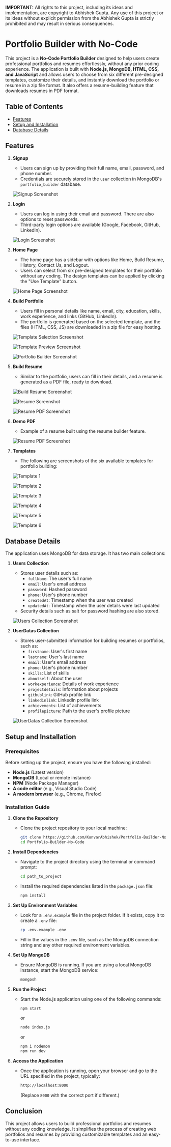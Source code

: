 **IMPORTANT:** All rights to this project, including its ideas and implementation, are copyright to Abhishek Gupta. Any use of this project or its ideas without explicit permission from the Abhishek Gupta is strictly prohibited and may result in serious consequences.


# Portfolio Builder with No-Code

This project is a **No-Code Portfolio Builder** designed to help users create professional portfolios and resumes effortlessly, without any prior coding experience. The application is built with **Node.js, MongoDB, HTML, CSS, and JavaScript** and allows users to choose from six different pre-designed templates, customize their details, and instantly download the portfolio or resume in a zip file format. It also offers a resume-building feature that downloads resumes in PDF format.

## Table of Contents

- [Features](#features)
- [Setup and Installation](#setup-and-installation)
- [Database Details](#database-details)



## Features

1. **Signup**
   - Users can sign up by providing their full name, email, password, and phone number.
   - Credentials are securely stored in the `user` collection in MongoDB's `portfolio_builder` database.

   ![Signup Screenshot](https://github.com/user-attachments/assets/6eb757e6-aac7-4b7b-b934-9024a2fc126e)


2. **Login**
   - Users can log in using their email and password. There are also options to reset passwords.
   - Third-party login options are available (Google, Facebook, GitHub, LinkedIn).

   ![Login Screenshot](https://github.com/user-attachments/assets/91e22cca-028f-4b9b-84a5-9ceee66ef64d)


3. **Home Page**
   - The home page has a sidebar with options like Home, Build Resume, History, Contact Us, and Logout.
   - Users can select from six pre-designed templates for their portfolio without any coding. The design templates can be applied by clicking the "Use Template" button.

   ![Home Page Screenshot](https://github.com/user-attachments/assets/e58a83f2-0be9-4415-a3f0-1e890c87cc26)


4. **Build Portfolio**
   - Users fill in personal details like name, email, city, education, skills, work experience, and links (GitHub, LinkedIn).
   - The portfolio is generated based on the selected template, and the files (HTML, CSS, JS) are downloaded in a zip file for easy hosting.
   
   ![Template Selection Screenshot](https://github.com/user-attachments/assets/588d06d2-ffa7-404a-a475-0c1e66ab3ab5)

   ![Template Preview Screenshot](https://github.com/user-attachments/assets/9324f4d7-da65-49e1-897a-de0b22395437)
   
   ![Portfolio Builder Screenshot](https://github.com/user-attachments/assets/ffc0d3e0-8514-493b-a774-fa5de1f34f3c)


5. **Build Resume**
   - Similar to the portfolio, users can fill in their details, and a resume is generated as a PDF file, ready to download.

   ![Build Resume Screenshot](https://github.com/user-attachments/assets/36451ba8-0a10-4e59-adbe-1d406053e4fa)
   
   ![Resume Screenshot](https://github.com/user-attachments/assets/b875ca1b-1cbb-4a5b-bb2b-c62223074d57)
   
   ![Resume PDF Screenshot](https://github.com/user-attachments/assets/6dfbabdc-45d5-43eb-94ea-ee1e2e473887)


6. **Demo PDF**
   - Example of a resume built using the resume builder feature.

   ![Resume PDF Screenshot](https://github.com/user-attachments/assets/75578e11-a0e4-41fa-961d-de6d8fcce5fb)


7. **Templates**
   - The following are screenshots of the six available templates for portfolio building:

   ![Template 1](https://github.com/user-attachments/assets/fac93a89-18eb-4ba5-be00-73dca010acd5)
   
   ![Template 2](https://github.com/user-attachments/assets/4ba71af0-49fb-4bb4-9e99-e5af67f557d1)
   
   ![Template 3](https://github.com/user-attachments/assets/7d8e9dab-52f1-4438-905d-9323aa73c4c4)
   
   ![Template 4](https://github.com/user-attachments/assets/3ae277cc-8723-4c03-b583-e2401f5a7e85)
   
   ![Template 5](https://github.com/user-attachments/assets/20e2c9da-42c3-4066-a0ed-e8542730ea5f)
   
   ![Template 6](https://github.com/user-attachments/assets/5a341a34-02fd-4d79-b25c-ca60c9027433)



## Database Details

The application uses MongoDB for data storage. It has two main collections:

1. **Users Collection**
   - Stores user details such as:
     - `fullName`: The user's full name
     - `email`: User's email address
     - `password`: Hashed password
     - `phone`: User's phone number
     - `createdAt`: Timestamp when the user was created
     - `updatedAt`: Timestamp when the user details were last updated
   - Security details such as salt for password hashing are also stored.

   ![Users Collection Screenshot](https://github.com/user-attachments/assets/d5d47417-a7af-46a0-a3ad-ccf71228c115)

2. **UserDatas Collection**
   - Stores user-submitted information for building resumes or portfolios, such as:
     - `firstname`: User's first name
     - `lastname`: User's last name
     - `email`: User's email address
     - `phone`: User's phone number
     - `skills`: List of skills
     - `aboutself`: About the user
     - `workexperience`: Details of work experience
     - `projectdetails`: Information about projects
     - `githublink`: GitHub profile link
     - `linkedinlink`: LinkedIn profile link
     - `achievements`: List of achievements
     - `profilepicture`: Path to the user's profile picture

   ![UserDatas Collection Screenshot](https://github.com/user-attachments/assets/7b5ddc6b-a48d-481b-bd69-6f44ecfc27ea)
   

## Setup and Installation

### Prerequisites

Before setting up the project, ensure you have the following installed:
- **Node.js** (Latest version)
- **MongoDB** (Local or remote instance)
- **NPM** (Node Package Manager)
- **A code editor** (e.g., Visual Studio Code)
- **A modern browser** (e.g., Chrome, Firefox)

### Installation Guide

1. **Clone the Repository**
   - Clone the project repository to your local machine:
     ```bash
     git clone https://github.com/KunvarAbhishek/Portfolio-Builder-No-Code.git
     cd Portfolio-Builder-No-Code
     ```

2. **Install Dependencies**
   - Navigate to the project directory using the terminal or command prompt:
     ```bash
     cd path_to_project
     ```
   - Install the required dependencies listed in the `package.json` file:
     ```bash
     npm install
     ```

3. **Set Up Environment Variables**
   - Look for a `.env.example` file in the project folder. If it exists, copy it to create a `.env` file:
     ```bash
     cp .env.example .env
     ```
   - Fill in the values in the `.env` file, such as the MongoDB connection string and any other required environment variables.

4. **Set Up MongoDB**
   - Ensure MongoDB is running. If you are using a local MongoDB instance, start the MongoDB service:
     ```bash
     mongosh
     ```

5. **Run the Project**
   - Start the Node.js application using one of the following commands:
     ```bash
     npm start
     ```
     or
     ```bash
     node index.js
     ```
      or
     ```bash
     npm i nodemon
     npm run dev
     ```


6. **Access the Application**
   - Once the application is running, open your browser and go to the URL specified in the project, typically:
     ```bash
     http://localhost:8000
     ```
     (Replace `8000` with the correct port if different.)



## Conclusion

This project allows users to build professional portfolios and resumes without any coding knowledge. It simplifies the process of creating web portfolios and resumes by providing customizable templates and an easy-to-use interface.
